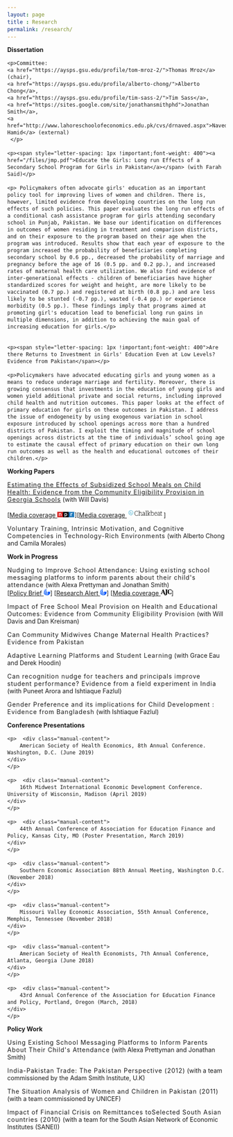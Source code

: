 ```yaml
---
layout: page
title : Research 
permalink: /research/
---
```


<div class="manual-post">
  <div class="manual sectionTitle"><strong>Dissertation</strong><br></div>
<p>  <div class="manual-content">

    <p>Committee: 
	<a href="https://aysps.gsu.edu/profile/tom-mroz-2/">Thomas Mroz</a> (chair),
	<a href="https://aysps.gsu.edu/profile/alberto-chong/">Alberto Chong</a>,
	<a href="https://aysps.gsu.edu/profile/tim-sass-2/">Tim Sass</a>, 
	<a href="https://sites.google.com/site/jonathansmithphd">Jonathan Smith</a>, 
	<a href="http://www.lahoreschoolofeconomics.edu.pk/cvs/drnaved.aspx">Naved Hamid</a> (external)
     </p>

    <p><span style="letter-spacing: 1px !important;font-weight: 400"><a href="/files/jmp.pdf">Educate the Girls: Long run Effects of a Secondary School Program for Girls in Pakistan</a></span> (with Farah Said)</p>

    <p> Policymakers often advocate girls' education as an important policy tool for improving lives of women and children. There is, however, limited evidence from developing countries on the long run effects of such policies. This paper evaluates the long run effects of a conditional cash assistance program for girls attending secondary school in Punjab, Pakistan. We base our identification on differences in outcomes of women residing in treatment and comparison districts, and on their exposure to the program based on their age when the program was introduced. Results show that each year of exposure to the program increased the probability of beneficiaries completing secondary school by 0.6 pp., decreased the probability of marriage and pregnancy before the age of 16 (0.5 pp. and 0.2 pp.), and increased rates of maternal health care utilization. We also find evidence of inter-generational effects - children of beneficiaries have higher standardized scores for weight and height, are more likely to be vaccinated (0.7 pp.) and registered at birth (0.8 pp.) and are less likely to be stunted (-0.7 pp.), wasted (-0.4 pp.) or experience morbidity (0.5 pp.). These findings imply that programs aimed at promoting girl's education lead to beneficial long run gains in multiple dimensions, in addition to achieving the main goal of increasing education for girls.</p>

    
    <p><span style="letter-spacing: 1px !important;font-weight: 400">Are there Returns to Investment in Girls' Education Even at Low Levels? Evidence from Pakistan</span></p>

    <p>Policymakers have advocated educating girls and young women as a means to reduce underage marriage and fertility. Moreover, there is growing consensus that investments in the education of young girls and women yield additional private and social returns, including improved child health and nutrition outcomes. This paper looks at the effect of primary education for girls on these outcomes in Pakistan. I address the issue of endogeneity by using exogenous variation in school exposure introduced by school openings across more than a hundred districts of Pakistan. I exploit the timing and magnitude of school openings across districts at the time of individuals’ school going age to estimate the causal effect of primary education on their own long run outcomes as well as the health and educational outcomes of their children.</p>

</div>
</p>


  <div class="manual sectionTitle"><strong>Working Papers</strong><br></div>

  <p>  <div class="manual-content">
  <span style="letter-spacing: 1px !important;font-weight: 400"><a href="/files/schoolmeals.pdf">Estimating the Effects of Subsidized School Meals on Child Health: Evidence from the Community Eligibility Provision in Georgia Schools</a></span> (with Will Davis)
  <br><p>[<a href="https://kjzz.org/content/639969/arizona-provision-could-result-free-lunches-students">Media coverage <img src="/assets/img/npr.png" width="40"></a>][<a href="https://www.chalkbeat.org/posts/us/2018/05/04/free-school-lunch-for-all-meant-to-reduce-stigma-may-also-keep-students-healthier/">Media coverage <img src="/assets/img/chalkbeat.png" width="85"></a>]</p>
  </div>
  </p>

  <p>  <div class="manual-content">
  <span style="letter-spacing: 1px !important;font-weight: 400">Voluntary Training, Intrinsic Motivation, and Cognitive Competencies in Technology-Rich Environments</span> (with Alberto Chong and Camila Morales)
  </div>
  </p>



  <div class="manual sectionTitle"><strong>Work in Progress</strong><br></div>

  <p>  <div class="manual-content">
  <span style="letter-spacing: 1px !important;font-weight: 400">Nudging to Improve School Attendance: Using existing school messaging platforms to inform parents about their child's attendance</span> (with Alexa Prettyman and Jonathan Smith)
  <br>[<a href="/files/attend-policy-brief.pdf">Policy Brief <img src="/assets/img/gsu-favicon.jpg" width="15"></a>]
   			 [<a href="https://gpl.gsu.edu/publications/decrease-student-absenteeism/">Research Alert <img src="/assets/img/gsu-favicon.jpg" width="15"></a>]
  			 [<a href="https://www.ajc.com/news/local-education/schools-try-electronic-messages-reduce-absenteeism/h5cCMgB27vsZfIwOtNam8J/">Media coverage <img src="/assets/img/ajc.png" width="25"></a>]
  </div>
  </p>

  <p>  <div class="manual-content">
  <p><span style="letter-spacing: 1px !important;font-weight: 400">Impact of Free School Meal Provision on Health and Educational Outcomes: Evidence from Community Eligibility Provision</span> (with Will Davis and Dan Kreisman)</p>
  </div>
  </p>

  <p>  <div class="manual-content">
  <p><span style="letter-spacing: 1px !important;font-weight: 400">Can Community Midwives Change Maternal Health Practices? Evidence from Pakistan</span></p>
  </div>
  </p>

  <p>  <div class="manual-content">
  <p><span style="letter-spacing: 1px !important;font-weight: 400">Adaptive Learning Platforms and Student Learning</span> (with Grace Eau and Derek Hoodin)</p>
  </div>
  </p>

  <p>  <div class="manual-content">
    <p><span style="letter-spacing: 1px !important;font-weight: 400">Can recognition nudge for teachers and principals improve student performance? Evidence from a field experiment in India</span> (with Puneet Arora and Ishtiaque Fazlul)</p>
  </div>
  </p>

  <p>  <div class="manual-content">
      <p><span style="letter-spacing: 1px !important;font-weight: 400">Gender Preference and its implications for Child Development : Evidence from Bangladesh</span> (with Ishtiaque Fazlul)</p>
  </div>
  </p>


  <div class="manual sectionTitle"><strong>Conference Presentations</strong><br></div>

	<p>  <div class="manual-content">
   	    American Society of Health Economics, 8th Annual Conference. Washington, D.C. (June 2019) 
	</div>
	</p>

	<p>  <div class="manual-content">
   		16th Midwest International Economic Development Conference. University of Wisconsin, Madison (April 2019) 
	</div>
	</p>

	<p>  <div class="manual-content">
   		44th Annual Conference of Association for Education Finance and Policy, Kansas City, MO (Poster Presentation, March 2019) 
	</div>
	</p>

	<p>  <div class="manual-content">
   		Southern Economic Association 88th Annual Meeting, Washington D.C. (November 2018)
	</div>
	</p>

	<p>  <div class="manual-content">
   		Missouri Valley Economic Association, 55th Annual Conference, Memphis, Tennessee (November 2018)
	</div>
	</p>

	<p>  <div class="manual-content">
   		American Society of Health Economists, 7th Annual Conference, Atlanta, Georgia (June 2018)
	</div>
	</p>

	<p>  <div class="manual-content">
   		43rd Annual Conference of the Association for Education Finance and Policy, Portland, Oregon (March, 2018)
	</div>
	</p>


  <div class="manual sectionTitle"><strong>Policy Work</strong><br></div>
  <p>  <div class="manual-content">
  <p><span style="letter-spacing: 1px !important;font-weight: 400">Using Existing School Messaging Platforms to Inform Parents About Their Child's Attendance</span> (with Alexa Prettyman and Jonathan Smith)</p>
  </div>
  </p>

  <p>  <div class="manual-content">
  <p><span style="letter-spacing: 1px !important;font-weight: 400">India-Pakistan Trade: The Pakistan Perspective (2012)</span> (with a team commissioned by the Adam Smith Institute, U.K)</p>
  </div>
  </p>

  <p>  <div class="manual-content">
  <p><span style="letter-spacing: 1px !important;font-weight: 400">The Situation Analysis of Women and Children in Pakistan (2011)</span> (with a team commissioned by UNICEF)</p>
  </div>
  </p>

  <p>  <div class="manual-content">
  <p><span style="letter-spacing: 1px !important;font-weight: 400">Impact of Financial Crisis on Remittances toSelected South Asian countries (2010)</span> (with a team for the South Asian Network of Economic Institutes (SANEI))</p>
  </div>
  </p>

</div>
